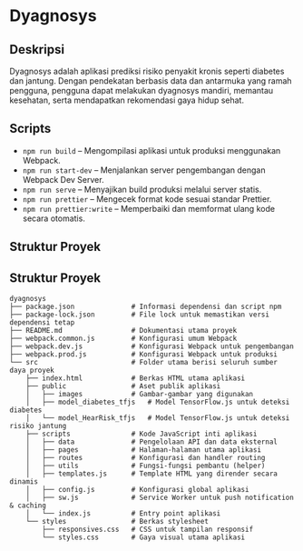 # Dyagnosys 

## Deskripsi
Dyagnosys adalah aplikasi prediksi risiko penyakit kronis seperti diabetes dan jantung. Dengan pendekatan berbasis data dan antarmuka yang ramah pengguna, pengguna dapat melakukan dyagnosys mandiri, memantau kesehatan, serta mendapatkan rekomendasi gaya hidup sehat.

## Scripts
- `npm run build` – Mengompilasi aplikasi untuk produksi menggunakan Webpack.
- `npm run start-dev` – Menjalankan server pengembangan dengan Webpack Dev Server.
- `npm run serve` – Menyajikan build produksi melalui server statis.
- `npm run prettier` – Mengecek format kode sesuai standar Prettier.
- `npm run prettier:write` – Memperbaiki dan memformat ulang kode secara otomatis.

## Struktur Proyek
## Struktur Proyek

```text
dyagnosys
├── package.json              # Informasi dependensi dan script npm
├── package-lock.json         # File lock untuk memastikan versi dependensi tetap
├── README.md                 # Dokumentasi utama proyek
├── webpack.common.js         # Konfigurasi umum Webpack
├── webpack.dev.js            # Konfigurasi Webpack untuk pengembangan
├── webpack.prod.js           # Konfigurasi Webpack untuk produksi
└── src                       # Folder utama berisi seluruh sumber daya proyek
    ├── index.html            # Berkas HTML utama aplikasi
    ├── public                # Aset publik aplikasi
    │   ├── images            # Gambar-gambar yang digunakan
    │   ├── model_diabetes_tfjs   # Model TensorFlow.js untuk deteksi diabetes
    │   └── model_HearRisk_tfjs   # Model TensorFlow.js untuk deteksi risiko jantung
    ├── scripts               # Kode JavaScript inti aplikasi
    │   ├── data              # Pengelolaan API dan data eksternal
    │   ├── pages             # Halaman-halaman utama aplikasi
    │   ├── routes            # Konfigurasi dan handler routing
    │   ├── utils             # Fungsi-fungsi pembantu (helper)
    │   ├── templates.js      # Template HTML yang dirender secara dinamis
    │   ├── config.js         # Konfigurasi global aplikasi
    │   ├── sw.js             # Service Worker untuk push notification & caching
    │   └── index.js          # Entry point aplikasi
    └── styles                # Berkas stylesheet
        ├── responsives.css   # CSS untuk tampilan responsif
        └── styles.css        # Gaya visual utama aplikasi
```
